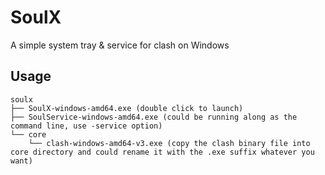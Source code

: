 # SoulX
A simple system tray & service for clash on Windows

## Usage
```shell
soulx
├── SoulX-windows-amd64.exe (double click to launch)
├── SoulService-windows-amd64.exe (could be running along as the command line, use -service option)
└── core
    └── clash-windows-amd64-v3.exe (copy the clash binary file into core directory and could rename it with the .exe suffix whatever you want)
```
